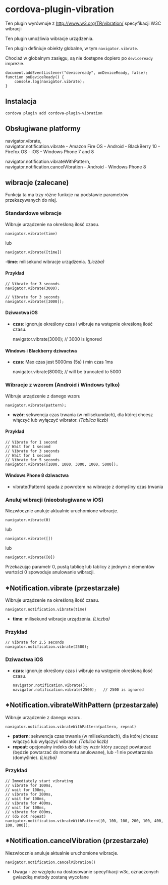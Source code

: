 <!---
    Licensed to the Apache Software Foundation (ASF) under one
    or more contributor license agreements.  See the NOTICE file
    distributed with this work for additional information
    regarding copyright ownership.  The ASF licenses this file
    to you under the Apache License, Version 2.0 (the
    "License"); you may not use this file except in compliance
    with the License.  You may obtain a copy of the License at

      http://www.apache.org/licenses/LICENSE-2.0

    Unless required by applicable law or agreed to in writing,
    software distributed under the License is distributed on an
    "AS IS" BASIS, WITHOUT WARRANTIES OR CONDITIONS OF ANY
    KIND, either express or implied.  See the License for the
    specific language governing permissions and limitations
    under the License.
-->

# cordova-plugin-vibration

Ten plugin wyrównuje z http://www.w3.org/TR/vibration/ specyfikacji W3C wibracji

Ten plugin umożliwia wibracje urządzenia.

Ten plugin definiuje obiekty globalne, w tym `navigator.vibrate`.

Chociaż w globalnym zasięgu, są nie dostępne dopiero po `deviceready` imprezie.

    document.addEventListener("deviceready", onDeviceReady, false);
    function onDeviceReady() {
        console.log(navigator.vibrate);
    }
    

## Instalacja

    cordova plugin add cordova-plugin-vibration
    

## Obsługiwane platformy

navigator.vibrate,  
navigator.notification.vibrate - Amazon Fire OS - Android - BlackBerry 10 - Firefox OS - iOS - Windows Phone 7 and 8

navigator.notification.vibrateWithPattern,  
navigator.notification.cancelVibration - Android - Windows Phone 8

## wibracje (zalecane)

Funkcja ta ma trzy różne funkcje na podstawie parametrów przekazywanych do niej.

### Standardowe wibracje

Wibruje urządzenie na określoną ilość czasu.

    navigator.vibrate(time)
    

lub

    navigator.vibrate([time])
    

-**time**: milisekund wibracje urządzenia. *(Liczba)*

#### Przykład

    // Vibrate for 3 seconds
    navigator.vibrate(3000);
    
    // Vibrate for 3 seconds
    navigator.vibrate([3000]);
    

#### Dziwactwa iOS

*   **czas**: ignoruje określony czas i wibruje na wstępnie określoną ilość czasu.
    
    navigator.vibrate(3000); // 3000 is ignored

#### Windows i Blackberry dziwactwa

*   **czas**: Max czas jest 5000ms (5s) i min czas 1ms
    
    navigator.vibrate(8000); // will be truncated to 5000

### Wibracje z wzorem (Android i Windows tylko)

Wibruje urządzenie z danego wzoru

    navigator.vibrate(pattern);   
    

*   **wzór**: sekwencja czas trwania (w milisekundach), dla której chcesz włączyć lub wyłączyć wibrator. *(Tablica liczb)*

#### Przykład

    // Vibrate for 1 second
    // Wait for 1 second
    // Vibrate for 3 seconds
    // Wait for 1 second
    // Vibrate for 5 seconds
    navigator.vibrate([1000, 1000, 3000, 1000, 5000]);
    

#### Windows Phone 8 dziwactwa

*   vibrate(Pattern) spada z powrotem na wibracje z domyślny czas trwania

### Anuluj wibracji (nieobsługiwane w iOS)

Niezwłocznie anuluje aktualnie uruchomione wibracje.

    navigator.vibrate(0)
    

lub

    navigator.vibrate([])
    

lub

    navigator.vibrate([0])
    

Przekazując parametr 0, pustą tablicę lub tablicy z jednym z elementów wartości 0 spowoduje anulowanie wibracji.

## *Notification.vibrate (przestarzałe)

Wibruje urządzenie na określoną ilość czasu.

    navigator.notification.vibrate(time)
    

*   **time**: milisekund wibracje urządzenia. *(Liczba)*

### Przykład

    // Vibrate for 2.5 seconds
    navigator.notification.vibrate(2500);
    

### Dziwactwa iOS

*   **czas**: ignoruje określony czas i wibruje na wstępnie określoną ilość czasu.
    
        navigator.notification.vibrate();
        navigator.notification.vibrate(2500);   // 2500 is ignored
        

## *Notification.vibrateWithPattern (przestarzałe)

Wibruje urządzenie z danego wzoru.

    navigator.notification.vibrateWithPattern(pattern, repeat)
    

*   **pattern**: sekwencja czas trwania (w milisekundach), dla której chcesz włączyć lub wyłączyć wibrator. *(Tablica liczb)*
*   **repeat**: opcjonalny indeks do tablicy wzór który zacząć powtarzać (będzie powtarzać do momentu anulowane), lub -1 nie powtarzania (domyślnie). *(Liczba)*

### Przykład

    // Immediately start vibrating
    // vibrate for 100ms,
    // wait for 100ms,
    // vibrate for 200ms,
    // wait for 100ms,
    // vibrate for 400ms,
    // wait for 100ms,
    // vibrate for 800ms,
    // (do not repeat)
    navigator.notification.vibrateWithPattern([0, 100, 100, 200, 100, 400, 100, 800]);
    

## *Notification.cancelVibration (przestarzałe)

Niezwłocznie anuluje aktualnie uruchomione wibracje.

    navigator.notification.cancelVibration()
    

* Uwaga - ze względu na dostosowanie specyfikacji w3c, oznaczonych gwiazdką metody zostaną wycofane
